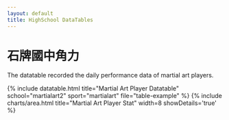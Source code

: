 ```yaml
---
layout: default
title: HighSchool DataTables
---
```


<!-- Page Heading -->
<h1 class="h3 mb-2 text-gray-800">石牌國中角力</h1>
<p class="mb-4">The datatable recorded the daily performance data of martial art players.</p>

{% include datatable.html title="Martial Art Player Datatable" school="martialart2" sport="martialart" file="table-example" %}
{% include charts/area.html title="Martial Art Player Stat" width=8 showDetails='true' %}
